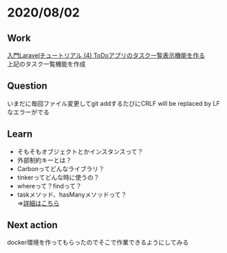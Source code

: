 # 2020/08/02

## Work  
[入門Laravelチュートリアル (4) ToDoアプリのタスク一覧表示機能を作る](https://www.hypertextcandy.com/laravel-tutorial-todo-app-list-tasks)  
上記のタスク一覧機能を作成  

## Question  
いまだに毎回ファイル変更してgit addするたびにCRLF will be replaced by LF なエラーがでる  

## Learn  
* そもそもオブジェクトとかインスタンスって？  
* 外部制約キーとは？  
* Carbonってどんなライブラリ？  
* tinkerってどんな時に使うの？  
* whereって？findって？  
* taskメソッド、hasManyメソッドって？  
⇒[詳細はこちら](https://github.com/RyutoMita-SO/Documents/blob/master/Laravel/LaravelTips.md)  

## Next action  
docker環境を作ってもらったのでそこで作業できるようにしてみる  
